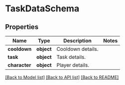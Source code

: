 # TaskDataSchema

## Properties
Name | Type | Description | Notes
------------ | ------------- | ------------- | -------------
**cooldown** | **object** | Cooldown details. | 
**task** | **object** | Task details. | 
**character** | **object** | Player details. | 

[[Back to Model list]](../README.md#documentation-for-models) [[Back to API list]](../README.md#documentation-for-api-endpoints) [[Back to README]](../README.md)

